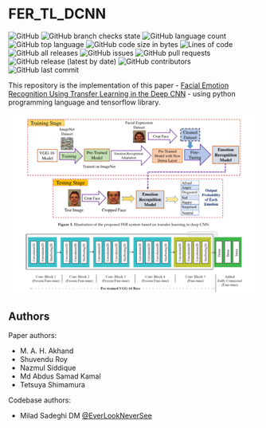 # FER_TL_DCNN

![GitHub](https://img.shields.io/github/license/EverLookNeverSee/fer_tl_dcnn)
![GitHub branch checks state](https://img.shields.io/github/checks-status/EverLookNeverSee/fer_tl_DCNN/main)
![GitHub language count](https://img.shields.io/github/languages/count/EverLookNeverSee/fer_tl_dcnn)
![GitHub top language](https://img.shields.io/github/languages/top/EverLookNeverSee/fer_tl_dcnn)
![GitHub code size in bytes](https://img.shields.io/github/languages/code-size/EverLookNeverSee/fer_tl_dcnn)
![Lines of code](https://img.shields.io/tokei/lines/github/EverLookNeverSee/fer_tl_dcnn)
![GitHub all releases](https://img.shields.io/github/downloads/EverLookNeverSee/fer_tl_dcnn/total)
![GitHub issues](https://img.shields.io/github/issues-raw/EverLookNeverSee/fer_tl_dcnn)
![GitHub pull requests](https://img.shields.io/github/issues-pr-raw/EverLookNeverSee/fer_tl_dcnn)
![GitHub release (latest by date)](https://img.shields.io/github/v/release/EverLookNeverSee/fer_tl_dcnn)
![GitHub contributors](https://img.shields.io/github/contributors/EverLookNeverSee/fer_tl_dcnn)
![GitHub last commit](https://img.shields.io/github/last-commit/EverLookNeverSee/fer_tl_dcnn)

This repository is the implementation of this paper - [Facial Emotion Recognition Using Transfer Learning in the Deep CNN](https://www.mdpi.com/2079-9292/10/9/1036) - using python programming language and tensorflow library.

![Model structure](images/fer_tl_dcnn.png)

## Authors

Paper authors:  
* M. A. H. Akhand
* Shuvendu Roy
* Nazmul Siddique
* Md Abdus Samad Kamal
* Tetsuya Shimamura  

Codebase authors:
* Milad Sadeghi DM [@EverLookNeverSee](https://github.com/EverLookNeverSee)
